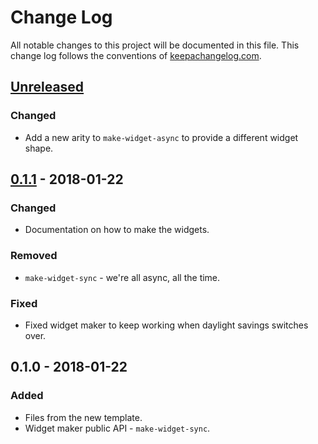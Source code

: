 # Change Log
All notable changes to this project will be documented in this file. This change log follows the conventions of [keepachangelog.com](http://keepachangelog.com/).

## [Unreleased]
### Changed
- Add a new arity to `make-widget-async` to provide a different widget shape.

## [0.1.1] - 2018-01-22
### Changed
- Documentation on how to make the widgets.

### Removed
- `make-widget-sync` - we're all async, all the time.

### Fixed
- Fixed widget maker to keep working when daylight savings switches over.

## 0.1.0 - 2018-01-22
### Added
- Files from the new template.
- Widget maker public API - `make-widget-sync`.

[Unreleased]: https://github.com/your-name/bowling-challenge/compare/0.1.1...HEAD
[0.1.1]: https://github.com/your-name/bowling-challenge/compare/0.1.0...0.1.1

